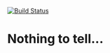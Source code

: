 [![Build Status](https://travis-ci.com/vitoho/blog.svg?branch=master)](https://travis-ci.com/vitoho/blog)

# Nothing to tell...
